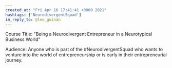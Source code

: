 ```yaml
---
created_at: "Fri Apr 16 17:41:41 +0000 2021"
hashtags: ['NeurodivergentSquad']
in_reply_to: @leo_guinan
---
```


Course Title: "Being a Neurodivergent Entrepreneur in a Neurotypical Business World"

Audience: Anyone who is part of the #NeurodivergentSquad who wants to venture into the world of entrepreneurship or is early in their entrepreneurial journey.